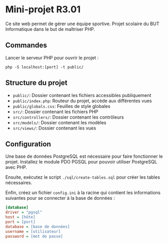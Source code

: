 # Mini-projet R3.01

Ce site web permet de gérer une équipe sportive. Projet scolaire du BUT Informatique dans le but de maîtriser PHP.

## Commandes

Lancer le serveur PHP pour ouvrir le projet :

```
php -S localhost:[port] -t public/
```

## Structure du projet

- `public/`: Dossier contenant les fichiers accessibles publiquement
- `public/index.php`: Routeur du projet, accède aux différentes vues
- `public/globals.css`: Feuilles de style globales
- `src/`: Dossier contenant les fichiers PHP
- `src/controllers/`: Dossier contenant les contrôleurs
- `src/models/`: Dossier contenant les modèles
- `src/views/`: Dossier contenant les vues

## Configuration

Une base de données PostgreSQL est nécessaire pour faire fonctionner le projet. Installez le module PDO PGSQL pour pouvoir utiliser PostgreSQL avec PHP.

Ensuite, exécutez le script `./sql/create-tables.sql` pour créer les tables nécessaires.

Enfin, créez un fichier `config.ini` à la racine qui contient les informations suivantes pour se connecter à la base de données :

```ini
[database]
driver = "pgsql"
host = [hôte]
port = [port]
database = [base de données]
username = [utilisateur]
password = [mot de passe]
```
